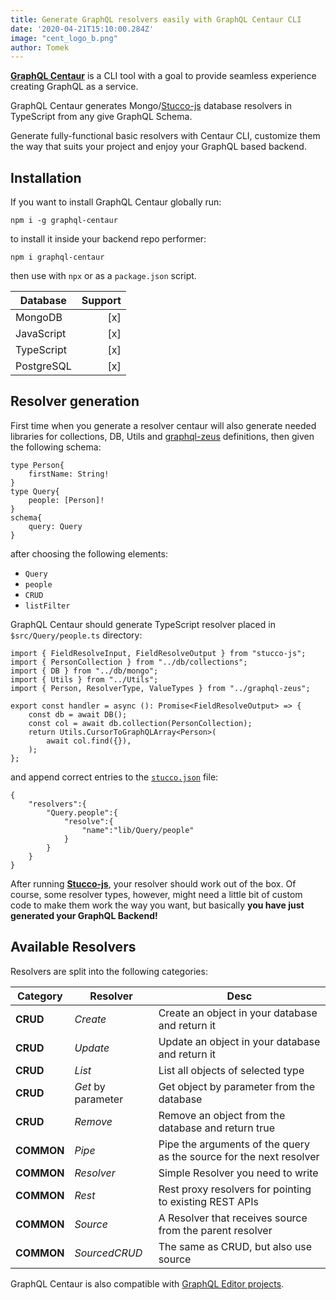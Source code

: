 ```yaml
---
title: Generate GraphQL resolvers easily with GraphQL Centaur CLI
date: '2020-04-21T15:10:00.284Z'
image: "cent_logo_b.png"
author: Tomek
---
```


 **[GraphQL Centaur](https://github.com/graphql-editor/graphql-centaur)** is a CLI tool with a goal to provide seamless experience creating GraphQL as a service. 

GraphQL Centaur generates Mongo/[Stucco-js](https://github.com/graphql-editor/stucco-js) database resolvers in TypeScript from any give GraphQL Schema.

Generate fully-functional basic resolvers with Centaur CLI, customize them the way that suits your project and enjoy your GraphQL based backend.

## Installation

If you want to install GraphQL Centaur globally run:
```
npm i -g graphql-centaur
```
to install it inside your backend repo performer:
```
npm i graphql-centaur
```
then use with `npx` or as a `package.json` script.


|Database|Support|
|--------|----------:|
|MongoDB|[x]|
|JavaScript|[x]| 
|TypeScript|[x]|
|PostgreSQL|[x]|





## Resolver generation

First time when you generate a resolver centaur will also generate needed libraries for collections, DB, Utils and [graphql-zeus](https://github.com/graphql-editor/graphql-zeus) definitions, then given the following schema:

```tsx
type Person{
    firstName: String!
}
type Query{
    people: [Person]!
}
schema{
    query: Query
}
```

after choosing the following elements:

- `Query`
- `people`
- `CRUD`
- `listFilter`

GraphQL Centaur should generate TypeScript resolver placed in `$src/Query/people.ts` directory:

```tsx
import { FieldResolveInput, FieldResolveOutput } from "stucco-js";
import { PersonCollection } from "../db/collections";
import { DB } from "../db/mongo";
import { Utils } from "../Utils";
import { Person, ResolverType, ValueTypes } from "../graphql-zeus";

export const handler = async (): Promise<FieldResolveOutput> => {
    const db = await DB();
    const col = await db.collection(PersonCollection);
    return Utils.CursorToGraphQLArray<Person>(
        await col.find({}),
    );
};
```

and append correct entries to the [`stucco.json`](https://github.com/graphql-editor/stucco-js) file:

```tsx
{
    "resolvers":{
        "Query.people":{
            "resolve":{
                "name":"lib/Query/people"
            }
        }
    }
}
```

After running **[Stucco-js](https://github.com/graphql-editor/stucco-js)**, your resolver should work out of the box. Of course, some resolver types, however, might need a little bit of custom code to make them work the way you want, but basically **you have just generated your GraphQL Backend!**

## Available Resolvers

Resolvers are split into the following categories:

|Category|Resolver|Desc|
|--------|----------|----------|
|**CRUD**|*Create*|Create an object in your database and return it|
|**CRUD**|*Update*|Update an object in your database and return it|
|**CRUD**|*List*|List all objects of selected type|
|**CRUD**|*Get* by parameter|Get object by parameter from the database|
|**CRUD**|*Remove*|Remove an object from the database and return true|
|**COMMON**|*Pipe*|Pipe the arguments of the query as the source for the next resolver|
|**COMMON**|*Resolver*|Simple Resolver you need to write|
|**COMMON**|*Rest*|Rest proxy resolvers for pointing to existing REST APIs|
|**COMMON**|*Source*|A Resolver that receives source from the parent resolver|
|**COMMON**|*SourcedCRUD*|The same as CRUD, but also use source|

GraphQL Centaur is also compatible with [GraphQL Editor projects](https://graphqleditor.com/).
